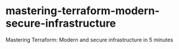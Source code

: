 # mastering-terraform-modern-secure-infrastructure
Mastering Terraform: Modern and secure infrastructure in 5 minutes
